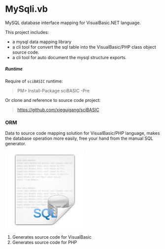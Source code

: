 # MySqli.vb
MySQL database interface mapping for VisualBasic.NET language.

This project includes:

+ a mysql data mapping library 
+ a cli tool for convert the sql table into the VisualBasic/PHP class object source code.
+ a cli tool for auto document the mysql structure exports.

##### Runtime

Require of ``sciBASIC`` runtime:

> PM> Install-Package sciBASIC -Pre

Or clone and reference to source code project:

> https://github.com/xieguigang/sciBASIC

### ORM

Data to source code mapping solution for VisualBasic/PHP language, makes the database operation more easily, free your hand from the manual SQL generator.

![](./Mimetypes-text-x-sql-icon.png)

1. Generates source code for VisualBasic
2. Generates source code for PHP